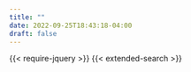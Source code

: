 ```yaml
---
title: ""
date: 2022-09-25T18:43:18-04:00
draft: false
---
```

{{< require-jquery >}}
{{< extended-search >}}
